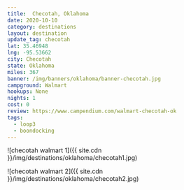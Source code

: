 ```yaml
---
title:  Checotah, Oklahoma
date: 2020-10-10
category: destinations
layout: destination
update_tag: checotah
lat: 35.46948
lng: -95.53662
city: Checotah
state: Oklahoma
miles: 367
banner: /img/banners/oklahoma/banner-checotah.jpg
campground: Walmart
hookups: None
nights: 1
cost: 0
review: https://www.campendium.com/walmart-checotah-ok
tags:
  - loop3
  - boondocking
---
```


![checotah walmart 1]({{ site.cdn }}/img/destinations/oklahoma/checotah1.jpg)

![checotah walmart 2]({{ site.cdn }}/img/destinations/oklahoma/checotah2.jpg)

